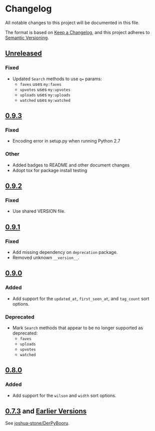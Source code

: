 # Changelog
All notable changes to this project will be documented in this file.

The format is based on [Keep a Changelog](https://keepachangelog.com/en/1.0.0/),
and this project adheres to [Semantic Versioning](https://semver.org/spec/v2.0.0.html).

## [Unreleased]
### Fixed
- Updated `Search` methods to use `q=` params:
  - `faves` uses `my:faves`
  - `upvotes` uses `my:upvotes`
  - `uploads` uses `my:uploads`
  - `watched` uses `my:watched`


## [0.9.3]
### Fixed
- Encoding error in setup.py when running Python 2.7

### Other
- Added badges to README and other document changes
- Adopt tox for package install testing


## [0.9.2]
### Fixed
- Use shared VERSION file.


## [0.9.1]
### Fixed
- Add missing dependency on `deprecation` package.
- Removed unknown `__version__`.


## [0.9.0]
### Added
- Add support for the `updated_at`, `first_seen_at`, and `tag_count` sort options.

### Deprecated
- Mark `Search` methods that appear to be no longer supported as deprecated:
  - `faves`
  - `uploads`
  - `upvotes`
  - `watched`


## [0.8.0]
### Added
- Add support for the `wilson` and `width` sort options.


## [0.7.3] and [Earlier Versions]

See [joshua-stone/DerPyBooru](https://github.com/joshua-stone/DerPyBooru).


[Unreleased]: https://github.com/nullforce-public/DerPyBooru/compare/0.9.3...HEAD
[0.9.3]: https://github.com/nullforce-public/DerPyBooru/compare/0.9.2...0.9.3
[0.9.2]: https://github.com/nullforce-public/DerPyBooru/compare/0.9.1...0.9.2
[0.9.1]: https://github.com/nullforce-public/DerPyBooru/compare/0.9.0...0.9.1
[0.9.0]: https://github.com/nullforce-public/DerPyBooru/compare/0.8.0...0.9.0
[0.8.0]: https://github.com/nullforce-public/DerPyBooru/compare/0.7.3...0.8.0

[0.7.3]: https://github.com/joshua-stone/DerPyBooru/releases/tag/0.7.3
[Earlier Versions]: https://github.com/joshua-stone/DerPyBooru/releases
